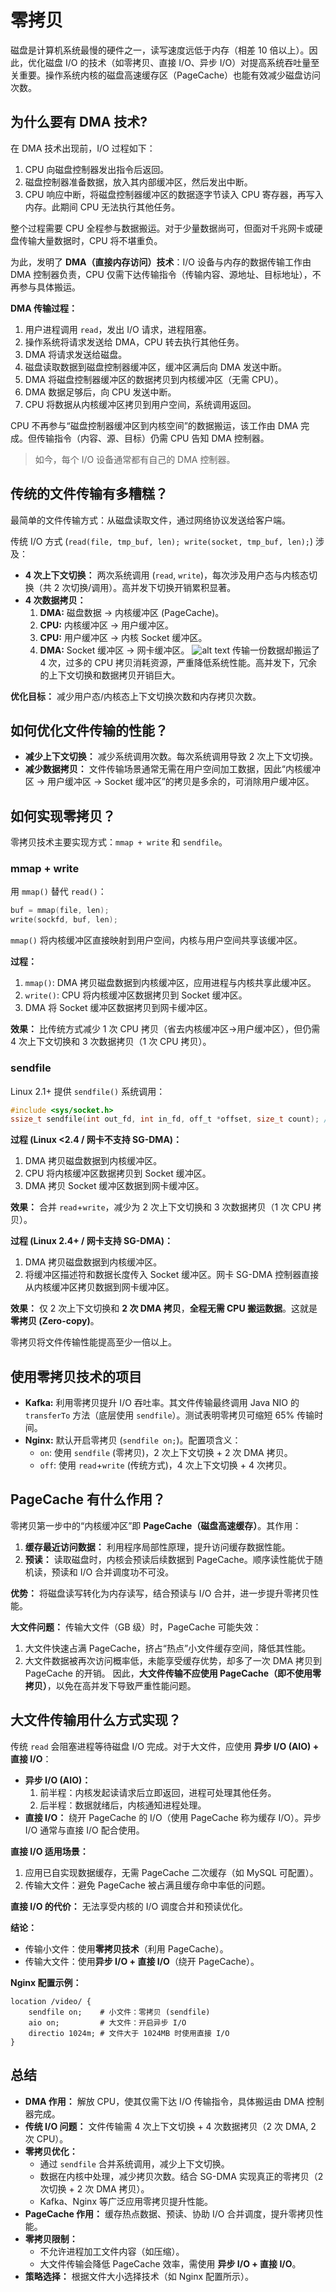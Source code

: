
# 零拷贝

磁盘是计算机系统最慢的硬件之一，读写速度远低于内存（相差 10 倍以上）。因此，优化磁盘 I/O 的技术（如零拷贝、直接 I/O、异步 I/O）对提高系统吞吐量至关重要。操作系统内核的磁盘高速缓存区（PageCache）也能有效减少磁盘访问次数。


## 为什么要有 DMA 技术?

在 DMA 技术出现前，I/O 过程如下：
1.  CPU 向磁盘控制器发出指令后返回。
2.  磁盘控制器准备数据，放入其内部缓冲区，然后发出中断。
3.  CPU 响应中断，将磁盘控制器缓冲区的数据逐字节读入 CPU 寄存器，再写入内存。此期间 CPU 无法执行其他任务。

整个过程需要 CPU 全程参与数据搬运。对于少量数据尚可，但面对千兆网卡或硬盘传输大量数据时，CPU 将不堪重负。

为此，发明了 **DMA（直接内存访问）技术**：I/O 设备与内存的数据传输工作由 DMA 控制器负责，CPU 仅需下达传输指令（传输内容、源地址、目标地址），不再参与具体搬运。

**DMA 传输过程：**
1.  用户进程调用 `read`，发出 I/O 请求，进程阻塞。
2.  操作系统将请求发送给 DMA，CPU 转去执行其他任务。
3.  DMA 将请求发送给磁盘。
4.  磁盘读取数据到磁盘控制器缓冲区，缓冲区满后向 DMA 发送中断。
5.  DMA 将磁盘控制器缓冲区的数据拷贝到内核缓冲区（无需 CPU）。
6.  DMA 数据足够后，向 CPU 发送中断。
7.  CPU 将数据从内核缓冲区拷贝到用户空间，系统调用返回。

CPU 不再参与“磁盘控制器缓冲区到内核空间”的数据搬运，该工作由 DMA 完成。但传输指令（内容、源、目标）仍需 CPU 告知 DMA 控制器。

> 如今，每个 I/O 设备通常都有自己的 DMA 控制器。

## 传统的文件传输有多糟糕？

最简单的文件传输方式：从磁盘读取文件，通过网络协议发送给客户端。

传统 I/O 方式 (`read(file, tmp_buf, len); write(socket, tmp_buf, len);`) 涉及：
*   **4 次上下文切换：** 两次系统调用 (`read`, `write`)，每次涉及用户态与内核态切换（共 2 次切换/调用）。高并发下切换开销累积显著。
*   **4 次数据拷贝：**
    1.  **DMA:** 磁盘数据 -> 内核缓冲区 (PageCache)。
    2.  **CPU:** 内核缓冲区 -> 用户缓冲区。
    3.  **CPU:** 用户缓冲区 -> 内核 Socket 缓冲区。
    4.  **DMA:** Socket 缓冲区 -> 网卡缓冲区。
![alt text](../Image/传统文件传输.png)
传输一份数据却搬运了 4 次，过多的 CPU 拷贝消耗资源，严重降低系统性能。高并发下，冗余的上下文切换和数据拷贝开销巨大。

**优化目标：** 减少用户态/内核态上下文切换次数和内存拷贝次数。

## 如何优化文件传输的性能？

*   **减少上下文切换：** 减少系统调用次数。每次系统调用导致 2 次上下文切换。
*   **减少数据拷贝：** 文件传输场景通常无需在用户空间加工数据，因此“内核缓冲区 -> 用户缓冲区 -> Socket 缓冲区”的拷贝是多余的，可消除用户缓冲区。

## 如何实现零拷贝？

零拷贝技术主要实现方式：`mmap + write` 和 `sendfile`。

### mmap + write
用 `mmap()` 替代 `read()`：
```c
buf = mmap(file, len);
write(sockfd, buf, len);
```
`mmap()` 将内核缓冲区直接映射到用户空间，内核与用户空间共享该缓冲区。

**过程：**
1.  `mmap()`: DMA 拷贝磁盘数据到内核缓冲区，应用进程与内核共享此缓冲区。
2.  `write()`: CPU 将内核缓冲区数据拷贝到 Socket 缓冲区。
3.  DMA 将 Socket 缓冲区数据拷贝到网卡缓冲区。

**效果：** 比传统方式减少 1 次 CPU 拷贝（省去内核缓冲区->用户缓冲区），但仍需 4 次上下文切换和 3 次数据拷贝（1 次 CPU 拷贝）。

### sendfile
Linux 2.1+ 提供 `sendfile()` 系统调用：
```c
#include <sys/socket.h>
ssize_t sendfile(int out_fd, int in_fd, off_t *offset, size_t count); // 目标fd, 源fd, 偏移, 长度
```

**过程 (Linux <2.4 / 网卡不支持 SG-DMA)：**
1.  DMA 拷贝磁盘数据到内核缓冲区。
2.  CPU 将内核缓冲区数据拷贝到 Socket 缓冲区。
3.  DMA 拷贝 Socket 缓冲区数据到网卡缓冲区。

**效果：** 合并 `read`+`write`，减少为 2 次上下文切换和 3 次数据拷贝（1 次 CPU 拷贝）。

**过程 (Linux 2.4+ / 网卡支持 SG-DMA)：**
1.  DMA 拷贝磁盘数据到内核缓冲区。
2.  将缓冲区描述符和数据长度传入 Socket 缓冲区。网卡 SG-DMA 控制器直接从内核缓冲区拷贝数据到网卡缓冲区。

**效果：** 仅 2 次上下文切换和 **2 次 DMA 拷贝**，**全程无需 CPU 搬运数据**。这就是**零拷贝 (Zero-copy)**。

零拷贝将文件传输性能提高至少一倍以上。

## 使用零拷贝技术的项目

*   **Kafka:** 利用零拷贝提升 I/O 吞吐率。其文件传输最终调用 Java NIO 的 `transferTo` 方法（底层使用 `sendfile`）。测试表明零拷贝可缩短 65% 传输时间。
*   **Nginx:** 默认开启零拷贝 (`sendfile on;`)。配置项含义：
    *   `on`: 使用 `sendfile` (零拷贝)，2 次上下文切换 + 2 次 DMA 拷贝。
    *   `off`: 使用 `read`+`write` (传统方式)，4 次上下文切换 + 4 次拷贝。

## PageCache 有什么作用？

零拷贝第一步中的“内核缓冲区”即 **PageCache（磁盘高速缓存）**。其作用：

1.  **缓存最近访问数据：** 利用程序局部性原理，提升访问缓存数据性能。
2.  **预读：** 读取磁盘时，内核会预读后续数据到 PageCache。顺序读性能优于随机读，预读和 I/O 合并调度功不可没。

**优势：** 将磁盘读写转化为内存读写，结合预读与 I/O 合并，进一步提升零拷贝性能。

**大文件问题：**
传输大文件（GB 级）时，PageCache 可能失效：
1.  大文件快速占满 PageCache，挤占“热点”小文件缓存空间，降低其性能。
2.  大文件数据被再次访问概率低，未能享受缓存优势，却多了一次 DMA 拷贝到 PageCache 的开销。
因此，**大文件传输不应使用 PageCache（即不使用零拷贝）**，以免在高并发下导致严重性能问题。

## 大文件传输用什么方式实现？

传统 `read` 会阻塞进程等待磁盘 I/O 完成。对于大文件，应使用 **异步 I/O (AIO) + 直接 I/O**：

*   **异步 I/O (AIO)：**
    1.  前半程：内核发起读请求后立即返回，进程可处理其他任务。
    2.  后半程：数据就绪后，内核通知进程处理。
*   **直接 I/O：** 绕开 PageCache 的 I/O（使用 PageCache 称为缓存 I/O）。异步 I/O 通常与直接 I/O 配合使用。

**直接 I/O 适用场景：**
1.  应用已自实现数据缓存，无需 PageCache 二次缓存（如 MySQL 可配置）。
2.  传输大文件：避免 PageCache 被占满且缓存命中率低的问题。

**直接 I/O 的代价：** 无法享受内核的 I/O 调度合并和预读优化。

**结论：**
*   传输小文件：使用**零拷贝技术**（利用 PageCache）。
*   传输大文件：使用**异步 I/O + 直接 I/O**（绕开 PageCache）。

**Nginx 配置示例：**
```nginx
location /video/ {
    sendfile on;    # 小文件：零拷贝 (sendfile)
    aio on;         # 大文件：开启异步 I/O
    directio 1024m; # 文件大于 1024MB 时使用直接 I/O
}
```

## 总结

*   **DMA 作用：** 解放 CPU，使其仅需下达 I/O 传输指令，具体搬运由 DMA 控制器完成。
*   **传统 I/O 问题：** 文件传输需 4 次上下文切换 + 4 次数据拷贝（2 次 DMA, 2 次 CPU）。
*   **零拷贝优化：**
    *   通过 `sendfile` 合并系统调用，减少上下文切换。
    *   数据在内核中处理，减少拷贝次数。结合 SG-DMA 实现真正的零拷贝（2 次切换 + 2 次 DMA 拷贝）。
    *   Kafka、Nginx 等广泛应用零拷贝提升性能。
*   **PageCache 作用：** 缓存热点数据、预读、协助 I/O 合并调度，提升零拷贝性能。
*   **零拷贝限制：**
    *   不允许进程加工文件内容（如压缩）。
    *   大文件传输会降低 PageCache 效率，需使用 **异步 I/O + 直接 I/O**。
*   **策略选择：** 根据文件大小选择技术（如 Nginx 配置所示）。
